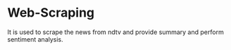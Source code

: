 # Web-Scraping
It is used to scrape the news from ndtv and provide summary and perform sentiment analysis.
